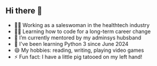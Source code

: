 ## Hi there 👋

- 👩‍💼 Working as a saleswoman in the healthtech industry
- 👩‍🎓 Learning how to code for a long-term career change
- 👯 I’m currently mentored by my adminsys hubsband
- 🐍 I've been learning Python 3 since June 2024
- 😄 My hobbies: reading, writing, playing video games
- ⚡ Fun fact: I have a little pig tatooed on my left hand!
